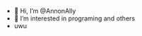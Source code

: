 - 👋 Hi, I’m @AnnonAlly
- 👀 I’m interested in programing and others
- uwu

<!---
AnnonAlly/AnnonAlly is a ✨ special ✨ repository because its `README.md` (this file) appears on your GitHub profile.
You can click the Preview link to take a look at your changes.
--->
